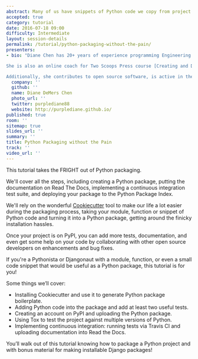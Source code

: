 ```yaml
---
abstract: Many of us have snippets of Python code we copy from project to project. Wouldn't it be nice if we could `pip install` them from PyPI instead of copy-pasting everywhere? But packaging has always been a complicated, scary task. We will take you from copy/paste to `pip install` in one tutorial!
accepted: true
category: tutorial
date: 2016-07-18 09:00
difficulty: Intermediate
layout: session-details
permalink: /tutorial/python-packaging-without-the-pain/
presenters:
- bio: "Diane Chen has 20+ years of experience programming Engineering CAD/CAM software, has built a few websites and worked in hardware testing.\r\nEnamored with the Python programming language, she teaches Python at [UC San Diego Extension](http://bit.ly/UCSDPython), workshops and private courses.

She is also an online coach for Two Scoops Press course [Creating and Distributing Python Packages](https://courses.twoscoopspress.com/courses/creating-and-distributing-python-packages).

Additionally, she contributes to open source software, is active in the local Python and PyLadies user groups and is an organizer and coach for DjangoGirls workshops in the San Diego area."
  company: ''
  github: ''
  name: Diane DeMers Chen
  photo_url: ''
  twitter: purplediane88
  website: http://purplediane.github.io/
published: true
room: ''
sitemap: true
slides_url: ''
summary: ''
title: Python Packaging without the Pain
track: ''
video_url: ''
---
```


This tutorial takes the FRIGHT out of Python packaging.

We'll cover all the steps, including creating a Python package, putting the documentation on Read The Docs, implementing a continuous integration test suite, and deploying your package to the Python Package Index.

We'll rely on the wonderful [Cookiecutter](https://github.com/audreyr/cookiecutter) tool to make our life a lot easier during the packaging process, taking your module, function or snippet of Python code and turning it into a Python package, getting around the finicky installation hassles.

Once your project is on PyPI, you can add more tests, documentation, and even get some help on your code by collaborating with other open source developers on enhancements and bug fixes.

If you're a Pythonista or Djangonaut with a module, function, or even a small code snippet that would be useful as a Python package, this tutorial is for you!

Some things we’ll cover:

- Installing Cookiecutter and use it to generate Python package boilerplate.
- Adding Python code into the package and add at least two useful tests.
- Creating an account on PyPI and uploading the Python package.
- Using Tox to test the project against multiple versions of Python.
- Implementing continuous integration: running tests via Travis CI and uploading documentation into Read the Docs.

You’ll walk out of this tutorial knowing how to package a Python project and with bonus material for making installable Django packages!

